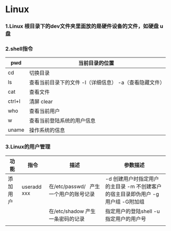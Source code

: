 # Linux

### 1.Linux 根目录下的dev文件夹里面放的是硬件设备的文件，如硬盘 u盘

### 2.shell指令

|pwd| 当前目录的位置|
|-|-|
|cd|切换目录|
|ls|查看当前目录下的文件 -l（详细信息） -a（查看隐藏文件）|
|cat| 查看文件|
|ctrl+l|清屏 clear|
|who| 查看当前用户|
|w| 查看当前登陆系统的用户信息|
|uname| 操作系统的信息|

### 3.Linux的用户管理
|功能|指令|描述|参数描述|
|-|-|-|-|
|添加用户|useradd xxx|在/etc/passwd/   产生一个用户的账号记录|-d 创建用户时指定用户的主目录 -m 不创建客户的宿主目录即伪用户 -g用户组 -G附加组|
|||在/etc/shadow 产生一条密码的记录|指定用户的登陆shell -u 指定用户的用户号 |
|||||
